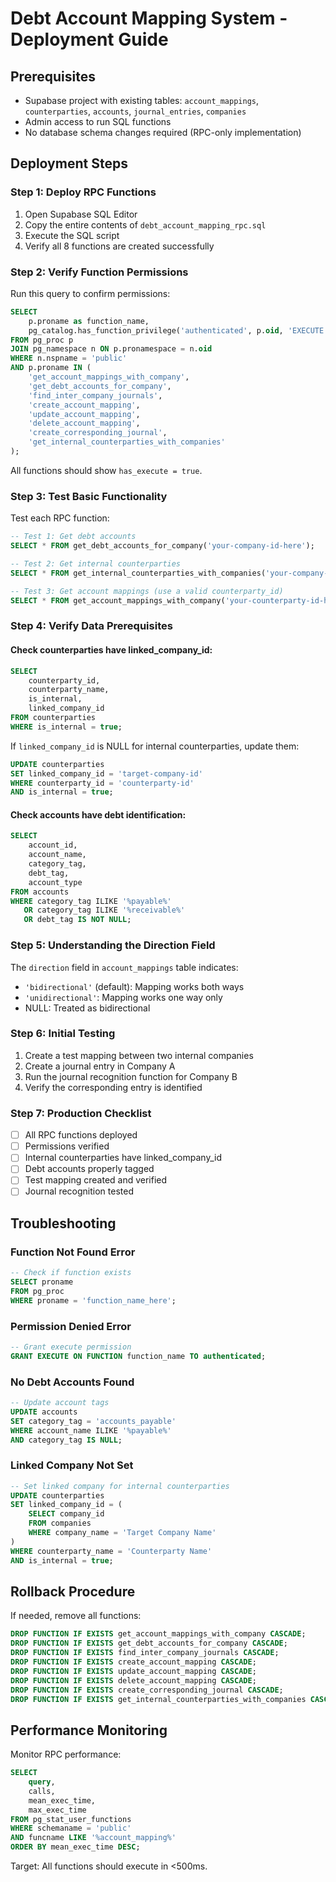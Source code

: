# Debt Account Mapping System - Deployment Guide

## Prerequisites
- Supabase project with existing tables: `account_mappings`, `counterparties`, `accounts`, `journal_entries`, `companies`
- Admin access to run SQL functions
- No database schema changes required (RPC-only implementation)

## Deployment Steps

### Step 1: Deploy RPC Functions
1. Open Supabase SQL Editor
2. Copy the entire contents of `debt_account_mapping_rpc.sql`
3. Execute the SQL script
4. Verify all 8 functions are created successfully

### Step 2: Verify Function Permissions
Run this query to confirm permissions:
```sql
SELECT 
    p.proname as function_name,
    pg_catalog.has_function_privilege('authenticated', p.oid, 'EXECUTE') as has_execute
FROM pg_proc p
JOIN pg_namespace n ON p.pronamespace = n.oid
WHERE n.nspname = 'public'
AND p.proname IN (
    'get_account_mappings_with_company',
    'get_debt_accounts_for_company',
    'find_inter_company_journals',
    'create_account_mapping',
    'update_account_mapping',
    'delete_account_mapping',
    'create_corresponding_journal',
    'get_internal_counterparties_with_companies'
);
```

All functions should show `has_execute = true`.

### Step 3: Test Basic Functionality
Test each RPC function:

```sql
-- Test 1: Get debt accounts
SELECT * FROM get_debt_accounts_for_company('your-company-id-here');

-- Test 2: Get internal counterparties
SELECT * FROM get_internal_counterparties_with_companies('your-company-id-here');

-- Test 3: Get account mappings (use a valid counterparty_id)
SELECT * FROM get_account_mappings_with_company('your-counterparty-id-here');
```

### Step 4: Verify Data Prerequisites

#### Check counterparties have linked_company_id:
```sql
SELECT 
    counterparty_id,
    counterparty_name,
    is_internal,
    linked_company_id
FROM counterparties
WHERE is_internal = true;
```

If `linked_company_id` is NULL for internal counterparties, update them:
```sql
UPDATE counterparties
SET linked_company_id = 'target-company-id'
WHERE counterparty_id = 'counterparty-id'
AND is_internal = true;
```

#### Check accounts have debt identification:
```sql
SELECT 
    account_id,
    account_name,
    category_tag,
    debt_tag,
    account_type
FROM accounts
WHERE category_tag ILIKE '%payable%'
   OR category_tag ILIKE '%receivable%'
   OR debt_tag IS NOT NULL;
```

### Step 5: Understanding the Direction Field
The `direction` field in `account_mappings` table indicates:
- `'bidirectional'` (default): Mapping works both ways
- `'unidirectional'`: Mapping works one way only
- NULL: Treated as bidirectional

### Step 6: Initial Testing
1. Create a test mapping between two internal companies
2. Create a journal entry in Company A
3. Run the journal recognition function for Company B
4. Verify the corresponding entry is identified

### Step 7: Production Checklist
- [ ] All RPC functions deployed
- [ ] Permissions verified
- [ ] Internal counterparties have linked_company_id
- [ ] Debt accounts properly tagged
- [ ] Test mapping created and verified
- [ ] Journal recognition tested

## Troubleshooting

### Function Not Found Error
```sql
-- Check if function exists
SELECT proname 
FROM pg_proc 
WHERE proname = 'function_name_here';
```

### Permission Denied Error
```sql
-- Grant execute permission
GRANT EXECUTE ON FUNCTION function_name TO authenticated;
```

### No Debt Accounts Found
```sql
-- Update account tags
UPDATE accounts
SET category_tag = 'accounts_payable'
WHERE account_name ILIKE '%payable%'
AND category_tag IS NULL;
```

### Linked Company Not Set
```sql
-- Set linked company for internal counterparties
UPDATE counterparties
SET linked_company_id = (
    SELECT company_id 
    FROM companies 
    WHERE company_name = 'Target Company Name'
)
WHERE counterparty_name = 'Counterparty Name'
AND is_internal = true;
```

## Rollback Procedure
If needed, remove all functions:
```sql
DROP FUNCTION IF EXISTS get_account_mappings_with_company CASCADE;
DROP FUNCTION IF EXISTS get_debt_accounts_for_company CASCADE;
DROP FUNCTION IF EXISTS find_inter_company_journals CASCADE;
DROP FUNCTION IF EXISTS create_account_mapping CASCADE;
DROP FUNCTION IF EXISTS update_account_mapping CASCADE;
DROP FUNCTION IF EXISTS delete_account_mapping CASCADE;
DROP FUNCTION IF EXISTS create_corresponding_journal CASCADE;
DROP FUNCTION IF EXISTS get_internal_counterparties_with_companies CASCADE;
```

## Performance Monitoring
Monitor RPC performance:
```sql
SELECT 
    query,
    calls,
    mean_exec_time,
    max_exec_time
FROM pg_stat_user_functions
WHERE schemaname = 'public'
AND funcname LIKE '%account_mapping%'
ORDER BY mean_exec_time DESC;
```

Target: All functions should execute in <500ms.
